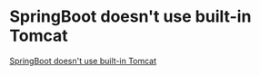 # SpringBoot doesn't use built-in Tomcat
[SpringBoot doesn't use built-in Tomcat](https://aiwithcloud.com/2022/09/15/springboot_doesnt_use_built_in_tomcat/)